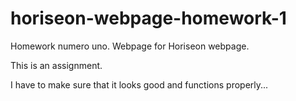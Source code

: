 # horiseon-webpage-homework-1
Homework numero uno. Webpage for Horiseon webpage. 

This is an assignment.

I have to make sure that it looks good and functions properly...
